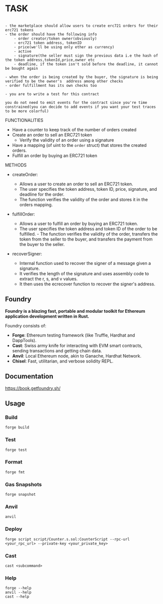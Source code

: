 # TASK

```create an erc721 marketplace that uses onchain orders coupled with vrs signatures to create and confirm orders

- the marketplace should allow users to create erc721 orders for their erc721 tokens
- the order should have the following info 
    - order creator/token owner(obviously)
    - erc721 token address, tokenID
    - price(we'll be using only ether as currency)
    - active
    - signature(the seller must sign the previous data i.e the hash of the token address,tokenId,price,owner etc
    - deadline, if the token isn't sold before the deadline, it cannot be bought again

- when the order is being created by the buyer, the signature is being verified to be the owner's  address among other checks
- order fulfillment has its own checks too

- you are to write a test for this contract

you do not need to emit events for the contract since you're time constrained(you can decide to add events if you want your test traces to be more colorful)
```

FUNCTIONALITIES

- Have a counter to keep track of the number of orders created
- Create an order to sell an ERC721 token
  - Verify the validity of an order using a signature
- Have a mapping (of uint to the `order` struct) that stores the created orders.
- Fulfill an order by buying an ERC721 token

METHODS

- createOrder:
  - Allows a user to create an order to sell an ERC721 token.
  - The user specifies the token address, token ID, price, signature, and deadline for the order.
  - The function verifies the validity of the order and stores it in the orders mapping.

- fulfillOrder:
  - Allows a user to fulfill an order by buying an ERC721 token.
  - The user specifies the token address and token ID of the order to be fulfilled. - The function verifies the validity of the order, transfers the token from the seller to the buyer, and transfers the payment from the buyer to the seller.

- recoverSigner:
  - Internal function used to recover the signer of a message given a signature.
  - It verifies the length of the signature and uses assembly code to extract the r, s, and v values.
  - It then uses the ecrecover function to recover the signer's address.

## Foundry

**Foundry is a blazing fast, portable and modular toolkit for Ethereum application development written in Rust.**

Foundry consists of:

- **Forge**: Ethereum testing framework (like Truffle, Hardhat and DappTools).
- **Cast**: Swiss army knife for interacting with EVM smart contracts, sending transactions and getting chain data.
- **Anvil**: Local Ethereum node, akin to Ganache, Hardhat Network.
- **Chisel**: Fast, utilitarian, and verbose solidity REPL.

## Documentation

<https://book.getfoundry.sh/>

## Usage

### Build

```shell
forge build
```

### Test

```shell
forge test
```

### Format

```shell
forge fmt
```

### Gas Snapshots

```shell
forge snapshot
```

### Anvil

```shell
anvil
```

### Deploy

```shell
forge script script/Counter.s.sol:CounterScript --rpc-url <your_rpc_url> --private-key <your_private_key>
```

### Cast

```shell
cast <subcommand>
```

### Help

```shell
forge --help
anvil --help
cast --help
```
